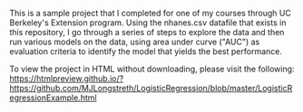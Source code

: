 This is a sample project that I completed for one of my courses through UC Berkeley's Extension program.  Using the nhanes.csv datafile that exists in this repository, I go through a series of steps to explore the data and then run various models on the data, using area under curve ("AUC") as evaluation criteria to identify the model that yields the best performance.

To view the project in HTML without downloading, please visit the following:
https://htmlpreview.github.io/?https://github.com/MJLongstreth/LogisticRegression/blob/master/LogisticRegressionExample.html